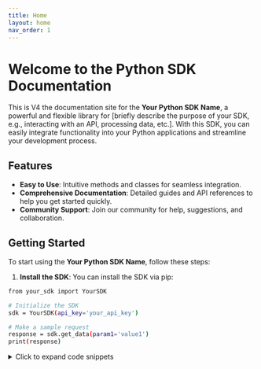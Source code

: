 ```yaml
---
title: Home
layout: home
nav_order: 1
---
```


# Welcome to the Python SDK Documentation

This is V4 the documentation site for the **Your Python SDK Name**, a powerful and flexible library for [briefly describe the purpose of your SDK, e.g., interacting with an API, processing data, etc.]. With this SDK, you can easily integrate functionality into your Python applications and streamline your development process.

## Features

- **Easy to Use**: Intuitive methods and classes for seamless integration.
- **Comprehensive Documentation**: Detailed guides and API references to help you get started quickly.
- **Community Support**: Join our community for help, suggestions, and collaboration.

## Getting Started

To start using the **Your Python SDK Name**, follow these steps:

1. **Install the SDK**:
   You can install the SDK via pip:

```bash
from your_sdk import YourSDK

# Initialize the SDK
sdk = YourSDK(api_key='your_api_key')

# Make a sample request
response = sdk.get_data(param1='value1')
print(response)

```
<details>
  <summary>Click to expand code snippets</summary>

  <details>
    <summary>Python Code</summary>

```python
    def hello_world():
        print("Hello, world!")

    hello_world()
```

  </details>

  <details>
    <summary>JavaScript Code</summary>

```javascript
    function helloWorld() {
        console.log("Hello, world!");
    }

    helloWorld();
```

  </details>

  <details>
    <summary>Java Code</summary>

```java
    public class HelloWorld {
        public static void main(String[] args) {
            System.out.println("Hello, world!");
        }
    }
```

  </details>

</details>
